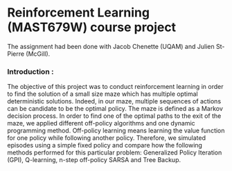 # Reinforcement Learning (MAST679W) course project
The assignment had been done with Jacob Chenette (UQAM) and Julien St-Pierre (McGill).

### Introduction : 
The objective of this project was to conduct reinforcement learning in order to find the solution of a small
size maze which has multiple optimal deterministic solutions. Indeed, in our maze, multiple sequences of
actions can be candidate to be the optimal policy. The maze is defined as a Markov decision process. In
order to find one of the optimal paths to the exit of the maze, we applied different off-policy algorithms
and one dynamic programming method. Off-policy learning means learning the value function for one
policy while following another policy. Therefore, we simulated episodes using a simple fixed policy and
compare how the following methods performed for this particular problem: Generalized Policy Iteration
(GPI), Q-learning, n-step off-policy SARSA and Tree Backup.
